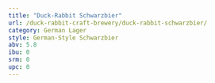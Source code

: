```yaml
---
title: "Duck-Rabbit Schwarzbier"
url: /duck-rabbit-craft-brewery/duck-rabbit-schwarzbier/
category: German Lager
style: German-Style Schwarzbier
abv: 5.8
ibu: 0
srm: 0
upc: 0
---
```


